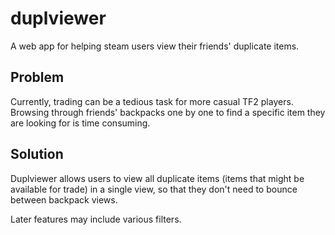 duplviewer
==========

A web app for helping steam users view their friends' duplicate items. 

## Problem ##
Currently, trading can be a tedious task for more casual TF2 players. Browsing through friends' backpacks one by one to find a specific item they are looking for is time consuming. 

## Solution ##
Duplviewer allows users to view all duplicate items (items that might be available for trade) in a single view, so that they don't need to bounce between backpack views.

Later features may include various filters.
